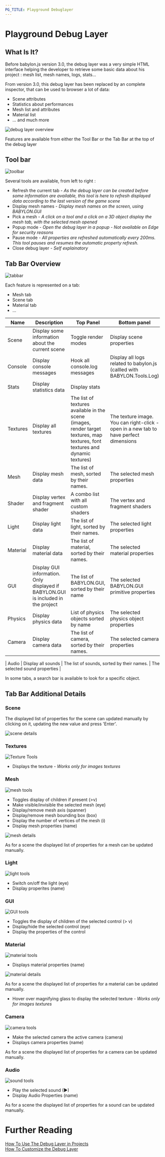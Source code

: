 ```yaml
---
PG_TITLE: Playground Debuglayer
---
```


# Playground Debug Layer

## What Is It?

Before babylon.js version 3.0, the debug layer was a very simple HTML interface helping the developer to retrieve some basic data about his project : mesh list, mesh names, logs, stats...

From version 3.0, this debug layer has been replaced by an complete inspector, that can be used to browser a lot of data:
* Scene attributes
* Statistics about performances
* Mesh list and attributes
* Material list
* ... and much more

![debug layer overview](/img/features/debuglayer/debuglayer.jpg)

Features are available from either the Tool Bar or the Tab Bar at the top of the debug layer

## Tool bar

![toolbar](/img/features/debuglayer/toolbar.jpg)

Several tools are available, from left to right : 
* Refresh the current tab - *As the debug layer can be created before some information are available, this tool is here to refresh displayed data according to the last version of the game scene*
* Display mesh names - *Display mesh names on the screen, using BABYLON.GUI*
* Pick a mesh - *A click on a tool and a click on a 3D object display the mesh tab, with the selected mesh opened*
* Popup mode - *Open the debug layer in a popup - Not available on Edge for security reasons*
* Pause mode - *All properties are refreshed automatically every 200ms. This tool pauses and resumes the automatic property refresh.*
* Close debug layer - *Self explainatory*

## Tab Bar Overview

![tabbar](/img/features/debuglayer/tabbar.jpg)

Each feature is represented on a tab: 
* Mesh tab
* Scene tab
* Material tab
* ...


| Name | Description | Top Panel | Bottom panel | 
| ---- | --- | --- | ---- |
| Scene | Display some information about the current scene | Toggle render modes | Display scene properties |
| Console | Display console messages | Hook all console.log messages | Display all logs related to babylon.js (callled with BABYLON.Tools.Log) |
| Stats | Display statistics data | Display stats | | 
| Textures | Display all textures | The list of textures available in the scene (images, render target textures, map textures, font textures and dynamic textures) | The texture image. You can right-click - open in a new tab to have perfect dimensions |
| Mesh | Display mesh data | The list of mesh, sorted by their names. | The selected mesh properties |
| Shader |Display vertex and fragment shader | A combo list with all custom shaders | The vertex and fragment shaders |
| Light | Display light data | The list of light, sorted by their names. | The selected light properties |
| Material | Display material data | The list of material, sorted by their names. | The selected material properties |
| GUI | Display GUI information. Only displayed if BABYLON.GUI is included in the project | The list of BABYLON.GUI, sorted by their name | The selected BABYLON.GUI primitive properties |
|Physics |Display physics data|List of physics objects sorted by name|The selected physics object properties|
| Camera | Display camera data | The list of camera, sorted by their names. | The selected camera properties |

| Audio | Display all sounds | The list of sounds, sorted by their names. | The selected sound properties |

In some tabs, a search bar is available to look for a specific object.

## Tab Bar Additional Details

### Scene
The displayed list of properties for the scene can updated manually by clicking on it, updating the new value and press 'Enter'.

![scene details](/img/features/debuglayer/scenedetails.jpg)

### Textures

![Texture Tools](/img/features/debuglayer/texturetools.jpg)

* Displays the texture - *Works only for images textures*


### Mesh

![mesh tools](/img/features/debuglayer/meshtools.jpg)

* Toggles display of children if present (>v)
* Make visible/invisible the selected mesh (eye)
* Display/remove mesh axis (spanner)
* Display/remove mesh bounding box (box)
* Display the number of vertices of the mesh (i)
* Display mesh properties (name)

![mesh details](/img/features/debuglayer/meshdetails.jpg)

As for a scene the displayed list of properties for a mesh can be updated manually.

 ### Light
 
![light tools](/img/features/debuglayer/lighttools.jpg)

* Switch on/off the light (eye)
* Display properites (name)

### GUI

![GUI tools](/img/features/debuglayer/GUItools.jpg)

* Toggles the display of children of the selected control (> v)
* Display/hide the selected control (eye)
* Display the properties of the control

### Material

![material tools](/img/features/debuglayer/materialdetails.jpg)

* Displays material properties (name)

![material details](/img/features/debuglayer/materialtools.jpg)

As for a scene the displayed list of properties for a material can be updated manually.

* Hover over magnifying glass to display the selected texture - *Works only for images textures*

### Camera

![camera tools](/img/features/debuglayer/cameratools.jpg)

* Make the selected camera the active camera (camera)
* Displays camera properties (name)

As for a scene the displayed list of properties for a camera can be updated manually.

### Audio

![sound tools](/img/features/debuglayer/soundtools.jpg)

* Play the selected sound (&#9658;) 
* Display Audio Properties (name)

As for a scene the displayed list of properties for a sound can be updated manually.

# Further Reading

[How To Use The Debug Layer in Projects](/how_to/debug_layer)   
[How To Customize the Debug Layer](/how_to/customize_debug_layer)  


